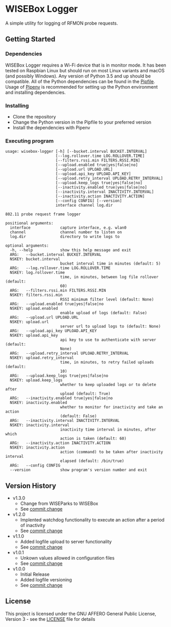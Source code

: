 # WISEBox Logger

A simple utility for logging of RFMON probe requests.

## Getting Started

### Dependencies

WISEBox Logger requires a Wi-Fi device that is in monitor mode. It has been
tested on Raspbian Linux but should run on most Linux variants and macOS (and
possibly Windows). Any version of Python 3.5 and up should be compatible. All
of the Python dependencies can be found in the [Pipfile](Pipfile). Usage of
[Pipenv](https://pypi.org/project/pipenv/) is recommended for setting up the
Python environment and installing dependencies.

### Installing

* Clone the repository
* Change the Python version in the Pipfile to your preferred version
* Install the dependencies with Pipenv

### Executing program

```
usage: wisebox-logger [-h] [--bucket.interval BUCKET.INTERVAL]
                      [--log.rollover.time LOG.ROLLOVER.TIME]
                      [--filters.rssi.min FILTERS.RSSI.MIN]
                      [--upload.enabled true|yes|false|no]
                      [--upload.url UPLOAD.URL]
                      [--upload.api_key UPLOAD.API_KEY]
                      [--upload.retry_interval UPLOAD.RETRY_INTERVAL]
                      [--upload.keep_logs true|yes|false|no]
                      [--inactivity.enabled true|yes|false|no]
                      [--inactivity.interval INACTIVITY.INTERVAL]
                      [--inactivity.action INACTIVITY.ACTION]
                      [--config CONFIG] [--version]
                      interface channel log.dir

802.11 probe request frame logger

positional arguments:
  interface             capture interface, e.g. wlan0
  channel               channel number to listen on
  log.dir               directory to write logs to

optional arguments:
  -h, --help            show this help message and exit
  ARG:   --bucket.interval BUCKET.INTERVAL
  NSKEY: bucket.interval
                        bucket interval time in minutes (default: 5)
  ARG:   --log.rollover.time LOG.ROLLOVER.TIME
  NSKEY: log.rollover.time
                        time, in minutes, between log file rollover (default:
                        60)
  ARG:   --filters.rssi.min FILTERS.RSSI.MIN
  NSKEY: filters.rssi.min
                        RSSI minimum filter level (default: None)
  ARG:   --upload.enabled true|yes|false|no
  NSKEY: upload.enabled
                        enable upload of logs (default: False)
  ARG:   --upload.url UPLOAD.URL
  NSKEY: upload.url
                        server url to upload logs to (default: None)
  ARG:   --upload.api_key UPLOAD.API_KEY
  NSKEY: upload.api_key
                        api key to use to authenticate with server (default:
                        None)
  ARG:   --upload.retry_interval UPLOAD.RETRY_INTERVAL
  NSKEY: upload.retry_interval
                        time, in minutes, to retry failed uploads (default:
                        10)
  ARG:   --upload.keep_logs true|yes|false|no
  NSKEY: upload.keep_logs
                        whether to keep uploaded logs or to delete after
                        upload (default: True)
  ARG:   --inactivity.enabled true|yes|false|no
  NSKEY: inactivity.enabled
                        whether to monitor for inactivity and take an action
                        (default: False)
  ARG:   --inactivity.interval INACTIVITY.INTERVAL
  NSKEY: inactivity.interval
                        inactivity time interval in minutes, after which
                        action is taken (default: 60)
  ARG:   --inactivity.action INACTIVITY.ACTION
  NSKEY: inactivity.action
                        action (command) to be taken after inactivity interval
                        elapsed (default: /bin/true)
  ARG:   --config CONFIG
  --version             show program's version number and exit
```

## Version History

* v1.3.0
  * Change from WISEParks to WISEBox
  * See [commit change](8090173976910b28a7e37367be4a943ee7ad792d)
* v1.2.0
  * Implented watchdog functionality to execute an action after a period
    of inactivity
  * See [commit change](d387093)
* v1.1.0
  * Added logfile upload to server functionality
  * See [commit change](a01dcbf)
* v1.0.1
  * Unkown values allowed in configuration files
  * See [commit change](aee3175)
* v1.0.0
  * Initial Release
  * Added logfile versioning
  * See [commit change](843c958)

## License

This project is licensed under the GNU AFFERO General Public License, Version 3
\- see the [LICENSE](LICENSE) file for details
